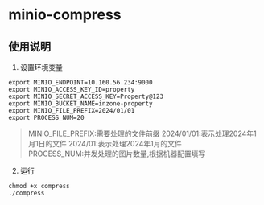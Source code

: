 # minio-compress

## 使用说明

1. 设置环境变量

```shell
export MINIO_ENDPOINT=10.160.56.234:9000
export MINIO_ACCESS_KEY_ID=property
export MINIO_SECRET_ACCESS_KEY=Property@123
export MINIO_BUCKET_NAME=inzone-property
export MINIO_FILE_PREFIX=2024/01/01
export PROCESS_NUM=20
```

> MINIO_FILE_PREFIX:需要处理的文件前缀  2024/01/01:表示处理2024年1月1日的文件  2024/01:表示处理2024年1月的文件  
> PROCESS_NUM:并发处理的图片数量,根据机器配置填写

2. 运行

```shell
chmod +x compress
./compress
```
